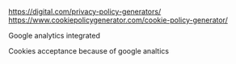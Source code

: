 
https://digital.com/privacy-policy-generators/
https://www.cookiepolicygenerator.com/cookie-policy-generator/

Google analytics integrated 

Cookies acceptance because of google analtics


